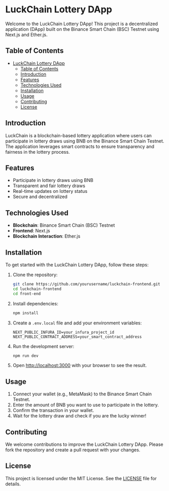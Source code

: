 # LuckChain Lottery DApp

Welcome to the LuckChain Lottery DApp! This project is a decentralized application (DApp) built on the Binance Smart Chain (BSC) Testnet using Next.js and Ether.js.

## Table of Contents
- [LuckChain Lottery DApp](#luckchain-lottery-dapp)
  - [Table of Contents](#table-of-contents)
  - [Introduction](#introduction)
  - [Features](#features)
  - [Technologies Used](#technologies-used)
  - [Installation](#installation)
  - [Usage](#usage)
  - [Contributing](#contributing)
  - [License](#license)

## Introduction
LuckChain is a blockchain-based lottery application where users can participate in lottery draws using BNB on the Binance Smart Chain Testnet. The application leverages smart contracts to ensure transparency and fairness in the lottery process.

## Features
- Participate in lottery draws using BNB
- Transparent and fair lottery draws
- Real-time updates on lottery status
- Secure and decentralized

## Technologies Used
- **Blockchain**: Binance Smart Chain (BSC) Testnet
- **Frontend**: Next.js
- **Blockchain Interaction**: Ether.js

## Installation
To get started with the LuckChain Lottery DApp, follow these steps:

1. Clone the repository:
    ```bash
    git clone https://github.com/yourusername/luckchain-frontend.git
    cd luckchain-frontend
    cd front-end
    ```

2. Install dependencies:
    ```bash
    npm install
    ```

3. Create a `.env.local` file and add your environment variables:
    ```plaintext
    NEXT_PUBLIC_INFURA_ID=your_infura_project_id
    NEXT_PUBLIC_CONTRACT_ADDRESS=your_smart_contract_address
    ```

4. Run the development server:
    ```bash
    npm run dev
    ```

5. Open [http://localhost:3000](http://localhost:3000) with your browser to see the result.

## Usage
1. Connect your wallet (e.g., MetaMask) to the Binance Smart Chain Testnet.
2. Enter the amount of BNB you want to use to participate in the lottery.
3. Confirm the transaction in your wallet.
4. Wait for the lottery draw and check if you are the lucky winner!

## Contributing
We welcome contributions to improve the LuckChain Lottery DApp. Please fork the repository and create a pull request with your changes.

## License
This project is licensed under the MIT License. See the [LICENSE](LICENSE) file for details.
